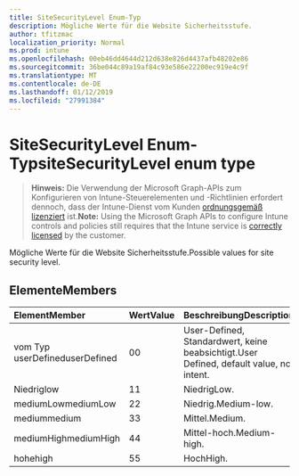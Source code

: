 ```yaml
---
title: SiteSecurityLevel Enum-Typ
description: Mögliche Werte für die Website Sicherheitsstufe.
author: tfitzmac
localization_priority: Normal
ms.prod: intune
ms.openlocfilehash: 00eb46dd4644d212d638e826d4437afb48202e86
ms.sourcegitcommit: 36be044c89a19af84c93e586e22200ec919e4c9f
ms.translationtype: MT
ms.contentlocale: de-DE
ms.lasthandoff: 01/12/2019
ms.locfileid: "27991384"
---
```

# <a name="sitesecuritylevel-enum-type"></a><span data-ttu-id="bedf0-103">SiteSecurityLevel Enum-Typ</span><span class="sxs-lookup"><span data-stu-id="bedf0-103">siteSecurityLevel enum type</span></span>

> <span data-ttu-id="bedf0-104">**Hinweis:** Die Verwendung der Microsoft Graph-APIs zum Konfigurieren von Intune-Steuerelementen und -Richtlinien erfordert dennoch, dass der Intune-Dienst vom Kunden [ordnungsgemäß lizenziert](https://go.microsoft.com/fwlink/?linkid=839381) ist.</span><span class="sxs-lookup"><span data-stu-id="bedf0-104">**Note:** Using the Microsoft Graph APIs to configure Intune controls and policies still requires that the Intune service is [correctly licensed](https://go.microsoft.com/fwlink/?linkid=839381) by the customer.</span></span>

<span data-ttu-id="bedf0-105">Mögliche Werte für die Website Sicherheitsstufe.</span><span class="sxs-lookup"><span data-stu-id="bedf0-105">Possible values for site security level.</span></span>
## <a name="members"></a><span data-ttu-id="bedf0-106">Elemente</span><span class="sxs-lookup"><span data-stu-id="bedf0-106">Members</span></span>
|<span data-ttu-id="bedf0-107">Element</span><span class="sxs-lookup"><span data-stu-id="bedf0-107">Member</span></span>|<span data-ttu-id="bedf0-108">Wert</span><span class="sxs-lookup"><span data-stu-id="bedf0-108">Value</span></span>|<span data-ttu-id="bedf0-109">Beschreibung</span><span class="sxs-lookup"><span data-stu-id="bedf0-109">Description</span></span>|
|:---|:---|:---|
|<span data-ttu-id="bedf0-110">vom Typ userDefined</span><span class="sxs-lookup"><span data-stu-id="bedf0-110">userDefined</span></span>|<span data-ttu-id="bedf0-111">0</span><span class="sxs-lookup"><span data-stu-id="bedf0-111">0</span></span>|<span data-ttu-id="bedf0-112">User-Defined, Standardwert, keine beabsichtigt.</span><span class="sxs-lookup"><span data-stu-id="bedf0-112">User Defined, default value, no intent.</span></span>|
|<span data-ttu-id="bedf0-113">Niedrig</span><span class="sxs-lookup"><span data-stu-id="bedf0-113">low</span></span>|<span data-ttu-id="bedf0-114">1</span><span class="sxs-lookup"><span data-stu-id="bedf0-114">1</span></span>|<span data-ttu-id="bedf0-115">Niedrig</span><span class="sxs-lookup"><span data-stu-id="bedf0-115">Low.</span></span>|
|<span data-ttu-id="bedf0-116">mediumLow</span><span class="sxs-lookup"><span data-stu-id="bedf0-116">mediumLow</span></span>|<span data-ttu-id="bedf0-117">2</span><span class="sxs-lookup"><span data-stu-id="bedf0-117">2</span></span>|<span data-ttu-id="bedf0-118">Niedrig.</span><span class="sxs-lookup"><span data-stu-id="bedf0-118">Medium-low.</span></span>|
|<span data-ttu-id="bedf0-119">medium</span><span class="sxs-lookup"><span data-stu-id="bedf0-119">medium</span></span>|<span data-ttu-id="bedf0-120">3</span><span class="sxs-lookup"><span data-stu-id="bedf0-120">3</span></span>|<span data-ttu-id="bedf0-121">Mittel.</span><span class="sxs-lookup"><span data-stu-id="bedf0-121">Medium.</span></span>|
|<span data-ttu-id="bedf0-122">mediumHigh</span><span class="sxs-lookup"><span data-stu-id="bedf0-122">mediumHigh</span></span>|<span data-ttu-id="bedf0-123">4</span><span class="sxs-lookup"><span data-stu-id="bedf0-123">4</span></span>|<span data-ttu-id="bedf0-124">Mittel-hoch.</span><span class="sxs-lookup"><span data-stu-id="bedf0-124">Medium-high.</span></span>|
|<span data-ttu-id="bedf0-125">hohe</span><span class="sxs-lookup"><span data-stu-id="bedf0-125">high</span></span>|<span data-ttu-id="bedf0-126">5</span><span class="sxs-lookup"><span data-stu-id="bedf0-126">5</span></span>|<span data-ttu-id="bedf0-127">Hoch</span><span class="sxs-lookup"><span data-stu-id="bedf0-127">High.</span></span>|



